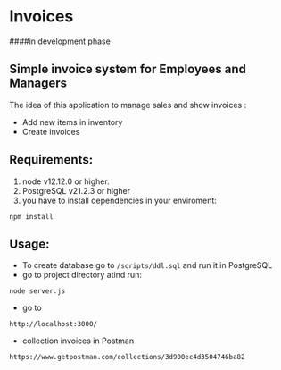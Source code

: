 # Invoices 
####in development phase
## Simple invoice system for Employees and Managers
The idea of this application to manage sales and show invoices :
- Add  new items in inventory
- Create invoices

## Requirements:
1. node v12.12.0 or higher.
2. PostgreSQL v21.2.3 or higher
3. you have to install dependencies in your enviroment:
```
npm install
```
## Usage:
- To create database go to ``/scripts/ddl.sql`` and run it in PostgreSQL 
- go to project directory atind run:
```
node server.js
```
- go to
```
http://localhost:3000/
```
- collection invoices in Postman 
```
https://www.getpostman.com/collections/3d900ec4d3504746ba82
```





